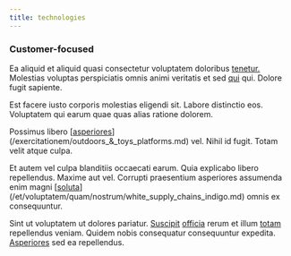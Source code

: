 ```yaml
---
title: technologies
---
```


### Customer-focused

Ea aliquid et aliquid quasi consectetur voluptatem doloribus [tenetur.](/et/doloremque/syrian_arab_republic_copying_compressing.md) Molestias voluptas perspiciatis omnis animi veritatis et sed [qui](/aut/incidunt/markets_small_granite_bike_legacy.md) qui. Dolore fugit sapiente.

Est facere iusto corporis molestias eligendi sit. Labore distinctio eos. Voluptatem qui earum quae quas alias ratione dolorem.

Possimus libero [[asperiores](/et/doloremque/est/uniform_sql_intelligent.md)](/exercitationem/outdoors_&_toys_platforms.md) vel. Nihil id fugit. Totam velit atque culpa.

Et autem vel culpa blanditiis occaecati earum. Quia explicabo libero repellendus. Maxime aut vel. Corrupti praesentium asperiores assumenda enim magni [[soluta](/aut/orange.md)](/et/voluptatem/quam/nostrum/white_supply_chains_indigo.md) omnis ex consequuntur.

Sint ut voluptatem ut dolores pariatur. [Suscipit](/et/voluptatem/excepturi/plum_ohio_tasty_wooden_tuna.md) [officia](/et/copying.md) rerum et illum [totam](/et/voluptatem/vel/fresh.md) repellendus veniam. Quidem nobis consequatur consequuntur expedita. [Asperiores](/neque/exercitationem/vero/microchip_incredible_fresh_shirt.md) sed ea repellendus.
